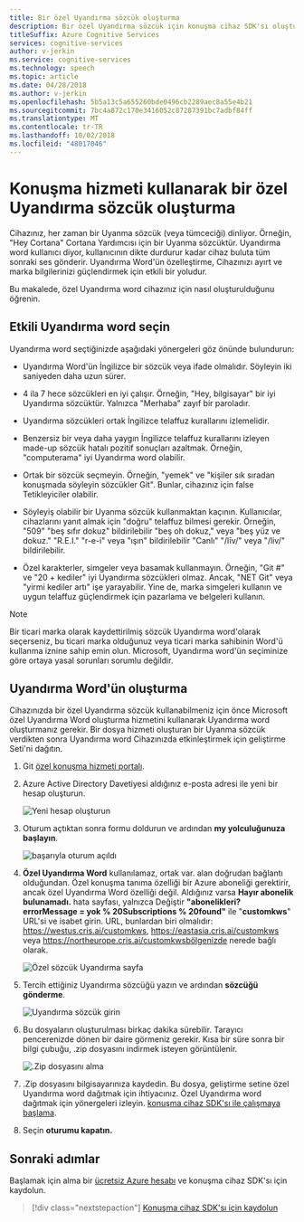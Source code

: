 ```yaml
---
title: Bir özel Uyandırma sözcük oluşturma
description: Bir özel Uyandırma sözcük için konuşma cihaz SDK'sı oluşturmayı öğrenin.
titleSuffix: Azure Cognitive Services
services: cognitive-services
author: v-jerkin
ms.service: cognitive-services
ms.technology: speech
ms.topic: article
ms.date: 04/28/2018
ms.author: v-jerkin
ms.openlocfilehash: 5b5a13c5a655260bde0496cb2289aec8a55e4b21
ms.sourcegitcommit: 7bc4a872c170e3416052c87287391bc7adbf84ff
ms.translationtype: MT
ms.contentlocale: tr-TR
ms.lasthandoff: 10/02/2018
ms.locfileid: "48017046"
---
```

# <a name="create-a-custom-wake-word-by-using-the-speech-service"></a>Konuşma hizmeti kullanarak bir özel Uyandırma sözcük oluşturma

Cihazınız, her zaman bir Uyanma sözcük (veya tümceciği) dinliyor. Örneğin, "Hey Cortana" Cortana Yardımcısı için bir Uyanma sözcüktür. Uyandırma word kullanıcı diyor, kullanıcının dikte durdurur kadar cihaz buluta tüm sonraki ses gönderir. Uyandırma Word'ün özelleştirme, Cihazınızı ayırt ve marka bilgilerinizi güçlendirmek için etkili bir yoludur.

Bu makalede, özel Uyandırma word cihazınız için nasıl oluşturulduğunu öğrenin.

## <a name="choose-an-effective-wake-word"></a>Etkili Uyandırma word seçin

Uyandırma word seçtiğinizde aşağıdaki yönergeleri göz önünde bulundurun:

* Uyandırma Word'ün İngilizce bir sözcük veya ifade olmalıdır. Söyleyin iki saniyeden daha uzun sürer.

* 4 ila 7 hece sözcükleri en iyi çalışır. Örneğin, "Hey, bilgisayar" bir iyi Uyandırma sözcüktür. Yalnızca "Merhaba" zayıf bir paroladır.

* Uyandırma sözcükleri ortak İngilizce telaffuz kurallarını izlemelidir.

* Benzersiz bir veya daha yaygın İngilizce telaffuz kurallarını izleyen made-up sözcük hatalı pozitif sonuçları azaltmak. Örneğin, "computerama" iyi Uyandırma word olabilir.

* Ortak bir sözcük seçmeyin. Örneğin, "yemek" ve "kişiler sık sıradan konuşmada söyleyin sözcükler Git". Bunlar, cihazınız için false Tetikleyiciler olabilir.

* Söyleyiş olabilir bir Uyanma sözcük kullanmaktan kaçının. Kullanıcılar, cihazlarını yanıt almak için "doğru" telaffuz bilmesi gerekir. Örneğin, "509" "beş sıfır dokuz" bildirilebilir "beş oh dokuz," veya "beş yüz ve dokuz." "R.E.I." "r-e-i" veya "ışın" bildirilebilir "Canlı" "/līv/" veya "/liv/" bildirilebilir.

* Özel karakterler, simgeler veya basamak kullanmayın. Örneğin, "Git #" ve "20 + kediler" iyi Uyandırma sözcükleri olmaz. Ancak, "NET Git" veya "yirmi kediler artı" işe yarayabilir. Yine de, marka simgeleri kullanın ve uygun telaffuz güçlendirmek için pazarlama ve belgeleri kullanın.

> [!NOTE]
> Bir ticari marka olarak kaydettirilmiş sözcük Uyandırma word'olarak seçerseniz, bu ticari marka olduğunuz veya ticari marka sahibinin Word'ü kullanma iznine sahip emin olun. Microsoft, Uyandırma word'ün seçiminize göre ortaya yasal sorunları sorumlu değildir.

## <a name="create-your-wake-word"></a>Uyandırma Word'ün oluşturma

Cihazınızda bir özel Uyandırma sözcük kullanabilmeniz için önce Microsoft özel Uyandırma Word oluşturma hizmetini kullanarak Uyandırma word oluşturmanız gerekir. Bir dosya hizmeti oluşturan bir Uyanma sözcük verdikten sonra Uyandırma word Cihazınızda etkinleştirmek için geliştirme Seti'ni dağıtın.

1. Git [özel konuşma hizmeti portalı](https://cris.ai/).

1. Azure Active Directory Davetiyesi aldığınız e-posta adresi ile yeni bir hesap oluşturun. 

    ![Yeni hesap oluşturun](media/speech-devices-sdk/wake-word-1.png)
 
1.  Oturum açtıktan sonra formu doldurun ve ardından **my yolculuğunuza başlayın**.

    ![başarıyla oturum açıldı](media/speech-devices-sdk/wake-word-3.png)
 
1. **Özel Uyandırma Word** kullanılamaz, ortak var. alan doğrudan bağlantı olduğundan. Özel konuşma tanıma özelliği bir Azure aboneliği gerektirir, ancak özel Uyandırma Word özelliği değil. Aldığınız varsa **Hayır abonelik bulunamadı.** hata sayfası, yalnızca Değiştir **"abonelikleri? errorMessage = yok % 20Subscriptions % 20found"** ile "**customkws**" URL'si ve isabet girin. URL, bunlardan biri olmalıdır: https://westus.cris.ai/customkws, https://eastasia.cris.ai/customkws veya https://northeurope.cris.ai/customkwsbölgenizde nerede bağlı olarak.

    ![Özel sözcük Uyandırma sayfa](media/speech-devices-sdk/wake-word-4.png)
 
1. Tercih ettiğiniz Uyandırma sözcüğü yazın ve ardından **sözcüğü gönderme**.

    ![Uyandırma sözcük girin](media/speech-devices-sdk/wake-word-5.png)
 
1. Bu dosyaların oluşturulması birkaç dakika sürebilir. Tarayıcı pencerenizde dönen bir daire görmeniz gerekir. Kısa bir süre sonra bir bilgi çubuğu, .zip dosyasını indirmek isteyen görüntülenir.

    ![.Zip dosyasını alma](media/speech-devices-sdk/wake-word-6.png)

1. .Zip dosyasını bilgisayarınıza kaydedin. Bu dosya, geliştirme setine özel Uyandırma word dağıtmak için ihtiyacınız. Özel Uyandırma word dağıtmak için yönergeleri izleyin. [konuşma cihaz SDK'sı ile çalışmaya başlama](speech-devices-sdk-qsg.md).

1. Seçin **oturumu kapatın.**

## <a name="next-steps"></a>Sonraki adımlar

Başlamak için alma bir [ücretsiz Azure hesabı](https://azure.microsoft.com/free/) ve konuşma cihaz SDK'sı için kaydolun.

> [!div class="nextstepaction"]
> [Konuşma cihaz SDK'sı için kaydolun](get-speech-devices-sdk.md)

